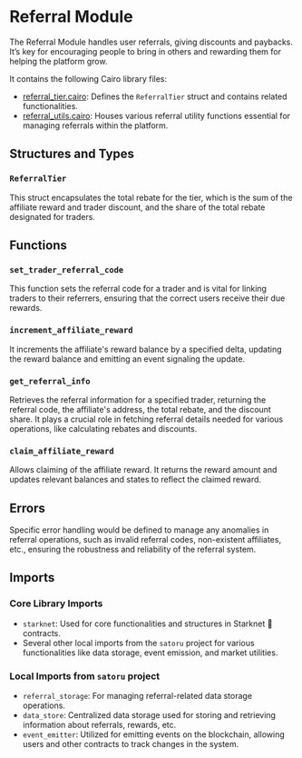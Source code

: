 # Referral Module

The Referral Module handles user referrals, giving discounts and paybacks. It’s key for encouraging people to bring in others and rewarding them for helping the platform grow.

It contains the following Cairo library files:

- [referral_tier.cairo](https://github.com/keep-starknet-strange/satoru/blob/main/src/referral/referral_tier.cairo): Defines the `ReferralTier` struct and contains related functionalities.
- [referral_utils.cairo](https://github.com/keep-starknet-strange/satoru/blob/main/src/referral/referral_utils.cairo): Houses various referral utility functions essential for managing referrals within the platform.

## Structures and Types

### `ReferralTier`
This struct encapsulates the total rebate for the tier, which is the sum of the affiliate reward and trader discount, and the share of the total rebate designated for traders.

## Functions

### `set_trader_referral_code`
This function sets the referral code for a trader and is vital for linking traders to their referrers, ensuring that the correct users receive their due rewards.

### `increment_affiliate_reward`
It increments the affiliate's reward balance by a specified delta, updating the reward balance and emitting an event signaling the update.

### `get_referral_info`
Retrieves the referral information for a specified trader, returning the referral code, the affiliate's address, the total rebate, and the discount share. It plays a crucial role in fetching referral details needed for various operations, like calculating rebates and discounts.

### `claim_affiliate_reward`
Allows claiming of the affiliate reward. It returns the reward amount and updates relevant balances and states to reflect the claimed reward.

## Errors

Specific error handling would be defined to manage any anomalies in referral operations, such as invalid referral codes, non-existent affiliates, etc., ensuring the robustness and reliability of the referral system.

## Imports

### Core Library Imports
- `starknet`: Used for core functionalities and structures in Starknet 🐺 contracts.
- Several other local imports from the `satoru` project for various functionalities like data storage, event emission, and market utilities.

### Local Imports from `satoru` project
- `referral_storage`: For managing referral-related data storage operations.
- `data_store`: Centralized data storage used for storing and retrieving information about referrals, rewards, etc.
- `event_emitter`: Utilized for emitting events on the blockchain, allowing users and other contracts to track changes in the system.